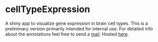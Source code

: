 # cellTypeExpression
A shiny app to visualize gene expression in brain cell types. This is a preliminary version primarily intended for internal use. For detailed info about the annotations feel free to send a [mail](mailto:ogan.mancarci@gmail.com). Hosted [here](https://oganm.shinyapps.io/cellTypeExpression/).
